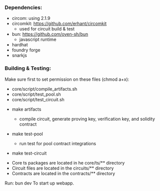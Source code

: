 ### Dependencies:

- circom: using 2.1.9
- circomkit: https://github.com/erhant/circomkit
  - used for circuit build & test
- bun: https://github.com/oven-sh/bun
  - javascript runtime
- hardhat
- foundry forge
- snarkjs

### Building & Testing:
Make sure first to set permission on these files (chmod a+x):
  - core/script/compile_artifacts.sh
  - core/script/test_pool.sh
  - core/script/test_circuit.sh

* make artifacts
  - compile circuit, generate proving key, verification key, and solidity contract

* make test-pool
  - run test for pool contract integrations

* make test-circuit


- Core ts packages are located in he core/ts/** directory
- Circuit files are located in the circuits/** directory
- Contracts are located in the contracts/** directory


Run: bun dev
To start up webapp. 